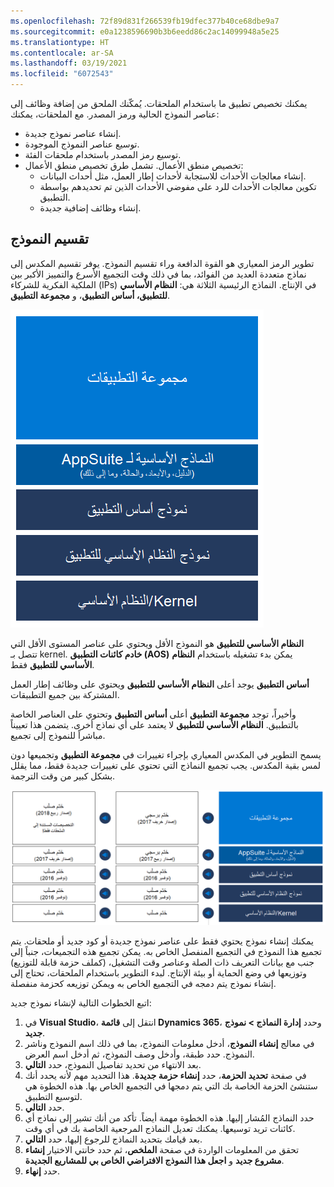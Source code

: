 ```yaml
---
ms.openlocfilehash: 72f89d831f266539fb19dfec377b40ce68dbe9a7
ms.sourcegitcommit: e0a1238596690b3b6eedd86c2ac14099948a5e25
ms.translationtype: HT
ms.contentlocale: ar-SA
ms.lasthandoff: 03/19/2021
ms.locfileid: "6072543"
---
```


يمكنك تخصيص تطبيق ما باستخدام الملحقات. يُمكّنك الملحق من إضافة وظائف إلى عناصر النموذج الحالية ورمز المصدر. مع الملحقات، يمكنك:

- إنشاء عناصر نموذج جديدة.
- توسيع عناصر النموذج الموجودة.
- توسيع رمز المصدر باستخدام ملحقات الفئة.
- تخصيص منطق الأعمال. تشمل طرق تخصيص منطق الأعمال:
    - إنشاء معالجات الأحداث للاستجابة لأحداث إطار العمل، مثل أحداث البيانات.
    - تكوين معالجات الأحداث للرد على مفوضي الأحداث الذين تم تحديدهم بواسطة التطبيق.
    - إنشاء وظائف إضافية جديدة.

## <a name="model-split"></a>تقسيم النموذج
تطوير الرمز المعياري هو القوة الدافعة وراء تقسيم النموذج. يوفر تقسيم المكدس إلى نماذج متعددة العديد من الفوائد، بما في ذلك وقت التجميع الأسرع والتمييز الأكبر بين الملكية الفكرية للشركاء (IPs) في الإنتاج. النماذج الرئيسية الثلاثة هي: **النظام الأساسي للتطبيق، أساس التطبيق**، و **مجموعة التطبيق**.


![رسم تخطيطي للنماذج داخل المكدس المعياري.](../media/models.png)

**النظام الأساسي للتطبيق** هو النموذج الأقل ويحتوي على عناصر المستوى الأقل التي تتصل بـ kernel. **خادم كائنات التطبيق (AOS)** يمكن بدء تشغيله باستخدام **النظام الأساسي للتطبيق** فقط. 

**أساس التطبيق** يوجد أعلى **النظام الأساسي للتطبيق** ويحتوي على وظائف إطار العمل المشتركة بين جميع التطبيقات. 

وأخيراً، توجد **مجموعة التطبيق** أعلى **أساس التطبيق** وتحتوي على العناصر الخاصة بالتطبيق. **النظام الأساسي للتطبيق** لا يعتمد على أي نماذج أخرى. يتضمن هذا تعييناً مباشراً للنموذج إلى تجميع.

يسمح التطوير في المكدس المعياري بإجراء تغييرات في **مجموعة التطبيق** وتجميعها دون لمس بقية المكدس. يجب تجميع النماذج التي تحتوي على تغييرات جديدة فقط، مما يقلل بشكل كبير من وقت الترجمة. 

![رسم تخطيطي يوضح الرحلة إلى التخصيصات القائمة على الملحقات.](../media/seal.png)

يمكنك إنشاء نموذج يحتوي فقط على عناصر نموذج جديدة أو كود جديد أو ملحقات. يتم تجميع هذا النموذج في التجميع المنفصل الخاص به. يمكن تجميع هذه التجميعات، جنباً إلى جنب مع بيانات التعريف ذات الصلة وعناصر وقت التشغيل، (كملف حزمة قابلة للتوزيع) وتوزيعها في وضع الحماية أو بيئة الإنتاج. لبدء التطوير باستخدام الملحقات، تحتاج إلى إنشاء نموذج يتم دمجه في التجميع الخاص به ويمكن توزيعه كحزمة منفصلة. 

اتبع الخطوات التالية لإنشاء نموذج جديد: 

1.  في **Visual Studio**، انتقل إلى **قائمة Dynamics 365**، وحدد **إدارة النماذج > نموذج جديد**. 
2.  في معالج **إنشاء النموذج**، أدخل معلومات النموذج، بما في ذلك اسم النموذج وناشر النموذج. حدد طبقة، وأدخل وصف النموذج، ثم أدخل اسم العرض. 
3.  بعد الانتهاء من تحديد تفاصيل النموذج، حدد **التالي**. 
4.  في صفحة **تحديد الحزمة**، حدد **إنشاء حزمة جديدة**. هذا التحديد مهم لأنه يحدد أنك ستنشئ الحزمة الخاصة بك التي يتم دمجها في التجميع الخاص بها. هذه الخطوة هي لتوسيع التطبيق. 
5.  حدد **التالي**. 
6.  حدد النماذج المُشار إليها. هذه الخطوة مهمة أيضاً. تأكد من أنك تشير إلى نماذج أي كائنات تريد توسيعها. يمكنك تعديل النماذج المرجعية الخاصة بك في أي وقت. 
7.  بعد قيامك بتحديد النماذج للرجوع إليها، حدد **التالي**. 
8.  تحقق من المعلومات الواردة في صفحة **الملخص**، ثم حدد خانتي الاختيار **إنشاء مشروع جديد** و **اجعل هذا النموذج الافتراضي الخاص بي للمشاريع الجديدة**.
9.  حدد **إنهاء**. 
